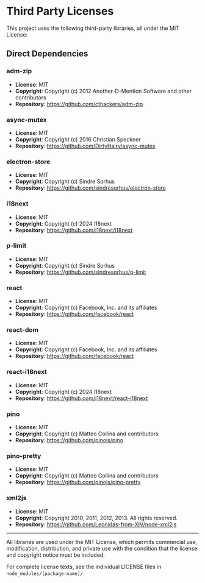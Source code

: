 # Third Party Licenses

This project uses the following third-party libraries, all under the MIT License:

## Direct Dependencies

### adm-zip
- **License**: MIT
- **Copyright**: Copyright (c) 2012 Another-D-Mention Software and other contributors
- **Repository**: https://github.com/cthackers/adm-zip

### async-mutex
- **License**: MIT
- **Copyright**: Copyright (c) 2016 Christian Speckner
- **Repository**: https://github.com/DirtyHairy/async-mutex

### electron-store
- **License**: MIT
- **Copyright**: Copyright (c) Sindre Sorhus
- **Repository**: https://github.com/sindresorhus/electron-store

### i18next
- **License**: MIT
- **Copyright**: Copyright (c) 2024 i18next
- **Repository**: https://github.com/i18next/i18next

### p-limit
- **License**: MIT
- **Copyright**: Copyright (c) Sindre Sorhus
- **Repository**: https://github.com/sindresorhus/p-limit

### react
- **License**: MIT
- **Copyright**: Copyright (c) Facebook, Inc. and its affiliates
- **Repository**: https://github.com/facebook/react

### react-dom
- **License**: MIT
- **Copyright**: Copyright (c) Facebook, Inc. and its affiliates
- **Repository**: https://github.com/facebook/react

### react-i18next
- **License**: MIT
- **Copyright**: Copyright (c) 2024 i18next
- **Repository**: https://github.com/i18next/react-i18next

### pino
- **License**: MIT
- **Copyright**: Copyright (c) Matteo Collina and contributors
- **Repository**: https://github.com/pinojs/pino

### pino-pretty
- **License**: MIT
- **Copyright**: Copyright (c) Matteo Collina and contributors
- **Repository**: https://github.com/pinojs/pino-pretty

### xml2js
- **License**: MIT
- **Copyright**: Copyright 2010, 2011, 2012, 2013. All rights reserved.
- **Repository**: https://github.com/Leonidas-from-XIV/node-xml2js

---

All libraries are used under the MIT License, which permits commercial use, modification, distribution, and private use with the condition that the license and copyright notice must be included.

For complete license texts, see the individual LICENSE files in `node_modules/[package-name]/`.